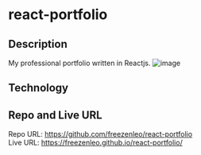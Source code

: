 # react-portfolio

## Description
My professional portfolio written in Reactjs. 
![image](https://user-images.githubusercontent.com/81452611/133949494-6d25fb7e-912f-43d7-99e9-74584505ca2e.png)

## Technology

## Repo and Live URL
Repo URL: https://github.com/freezenleo/react-portfolio
</br>
Live URL: https://freezenleo.github.io/react-portfolio/
